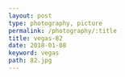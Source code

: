 ```yaml
---
layout: post
type: photography, picture
permalink: /photography/:title
title: vegas-82
date: 2018-01-08
keyword: vegas
path: 82.jpg
---
```




